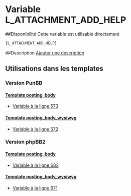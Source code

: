 # Variable L_ATTACHMENT_ADD_HELP

##Disponibilité
Cette variable est utilisable directement

```html
{L_ATTACHMENT_ADD_HELP}
```

##Description
[Ajouter une description](https://fa-tvars.appspot.com/var/L_ATTACHMENT_ADD_HELP)

## Utilisations dans les templates

### Version PunBB

#### [Template posting_body](punbb/posting_body.md#readme)
* [Variable &agrave; la ligne 573](../punbb/posting_body.tpl#L573)

#### [Template posting_body_wysiwyg](punbb/posting_body_wysiwyg.md#readme)
* [Variable &agrave; la ligne 572](../punbb/posting_body_wysiwyg.tpl#L572)

### Version phpBB2

#### [Template posting_body](subsilver/posting_body.md#readme)
* [Variable &agrave; la ligne 682](../subsilver/posting_body.tpl#L682)

#### [Template posting_body_wysiwyg](subsilver/posting_body_wysiwyg.md#readme)
* [Variable &agrave; la ligne 671](../subsilver/posting_body_wysiwyg.tpl#L671)